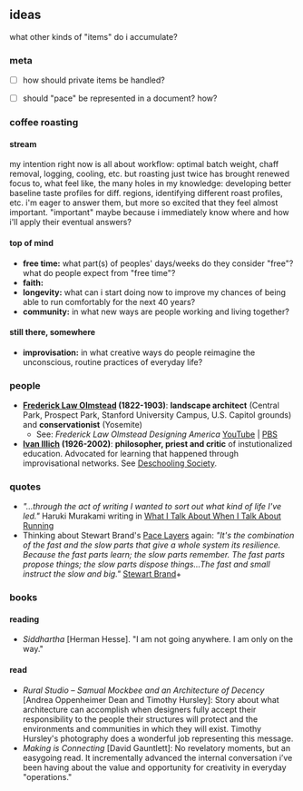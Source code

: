 ## ideas

what other kinds of "items" do i accumulate?


###  meta

+ [ ]  how should private items be handled?
+ [ ]  should "pace" be represented in a document? how?


###  coffee roasting
#### stream
my intention right now is all about workflow: optimal batch weight, chaff removal, logging, cooling, etc. but roasting just twice has brought renewed focus to, what feel like, the many holes in my knowledge: developing better baseline taste profiles for diff. regions, identifying different roast profiles, etc. i'm eager to answer them, but more so excited that they feel almost important. "important" maybe because i immediately know where and how i'll apply their eventual answers?

#### top of mind
+  **free time:**  what part(s) of peoples' days/weeks do they consider "free"? what do people expect from "free time"?
+ **faith:**
+  **longevity:**  what can i start doing now to improve my chances of being able to run comfortably for the next 40 years?
+  **community:** in what new ways are people working and living together?

#### still there, somewhere
+  **improvisation:** in what creative ways do people reimagine the unconscious, routine  practices of everyday life?



### people
+  **[Frederick Law Olmstead](https://en.wikipedia.org/wiki/Frederick_Law_Olmsted) (1822-1903)**: **landscape architect** (Central Park, Prospect Park, Stanford University Campus, U.S. Capitol grounds) and **conservationist** (Yosemite)
	+ See: *Frederick Law Olmstead Designing America* [YouTube](https://www.youtube.com/watch?v=_pbwem7z4lY) | [PBS](https://www.pbs.org/video/frederick-law-olmsted-designing-america-frederick-law-olmsted-designing-america/)
+  **[Ivan Illich](https://en.wikipedia.org/wiki/Ivan_Illich) (1926-2002)**: **philosopher, priest and critic** of instutionalized education. Advocated for learning that happened through improvisational networks. See [Deschooling Society](https://en.wikipedia.org/wiki/Deschooling_Society).


###  quotes
+ *"...through the act of writing I wanted to sort out what kind of life I've led."* Haruki Murakami writing in [What I Talk About When I Talk About Running](https://en.wikipedia.org/wiki/What_I_Talk_About_When_I_Talk_About_Running)
+ Thinking about Stewart Brand's [Pace Layers](http://blog.longnow.org/02015/01/27/stewart-brand-pace-layers-thinking-at-the-interval/) again:
*"It's the combination of the fast and the slow parts that give a whole system its resilience. Because the fast parts learn; the slow parts remember. The fast parts propose things; the slow parts dispose things...The fast and small instruct the slow and big."* [Stewart Brand](https://youtu.be/VugDxZW0VHA?t=6m18s)+

###  books
#### reading
+ *Siddhartha* [Herman Hesse]. "I am not going anywhere. I am only on the way."


#### read
+ *Rural Studio – Samual Mockbee and an Architecture of Decency* [Andrea Oppenheimer Dean and Timothy Hursley]: Story about what architecture can accomplish when designers fully accept their responsibility to the people their structures will protect and the environments and communities in which they will exist. Timothy Hursley's photography does a wonderful job representing this message.
+  *Making is Connecting* [David Gauntlett]: No revelatory moments, but an easygoing read. It incrementally advanced the internal conversation i’ve been having about the value and opportunity for creativity in everyday "operations."
